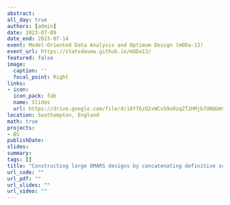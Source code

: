 ```yaml
---
abstract:
all_day: true
authors: [admin]
date: 2023-07-09
date_end: 2023-07-14
event: Model-Oriented Data Analysis and Optimum Design (mODa-13)
event_url: https://statsdavew.github.io/mODa13/
featured: false
image:
  caption: ''
  focal_point: Right
links:
- icon: 
  icon_pack: fab
  name: Slides
  url: https://drive.google.com/file/d/16YT6zO2xWCv59u9zqZf2HMjb7UNQUm9N/view?usp=sharing
location: Southampton, England
math: true
projects:
- BS
publishDate: 
slides: 
summary: 
tags: []
title: "Constructing large OMARS designs by concatenating definitive screening designs"
url_code: ""
url_pdf: ""
url_slides: ""
url_video: ""
---
```



